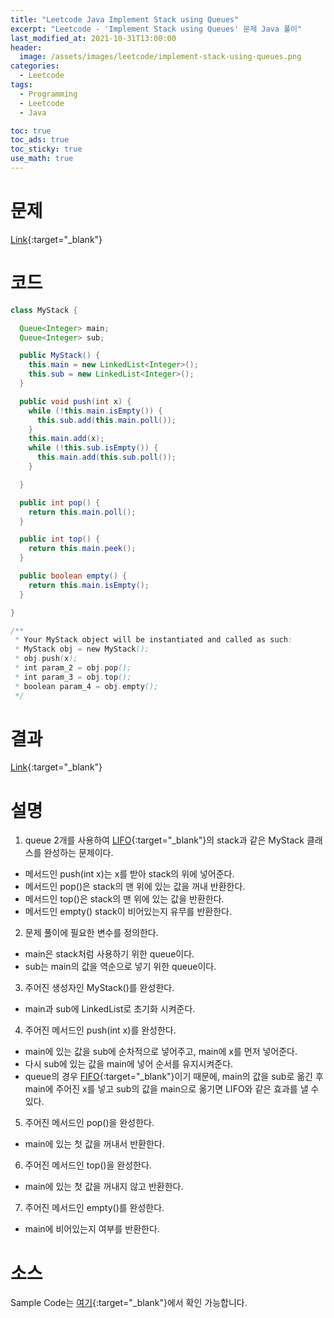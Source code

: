 ```yaml
---
title: "Leetcode Java Implement Stack using Queues"
excerpt: "Leetcode - 'Implement Stack using Queues' 문제 Java 풀이"
last_modified_at: 2021-10-31T13:00:00
header:
  image: /assets/images/leetcode/implement-stack-using-queues.png
categories:
  - Leetcode
tags:
  - Programming
  - Leetcode
  - Java

toc: true
toc_ads: true
toc_sticky: true
use_math: true
---
```

# 문제
[Link](https://leetcode.com/problems/implement-stack-using-queues/){:target="_blank"}

# 코드
```java
class MyStack {

  Queue<Integer> main;
  Queue<Integer> sub;

  public MyStack() {
    this.main = new LinkedList<Integer>();
    this.sub = new LinkedList<Integer>();
  }

  public void push(int x) {
    while (!this.main.isEmpty()) {
      this.sub.add(this.main.poll());
    }
    this.main.add(x);
    while (!this.sub.isEmpty()) {
      this.main.add(this.sub.poll());
    }

  }

  public int pop() {
    return this.main.poll();
  }

  public int top() {
    return this.main.peek();
  }

  public boolean empty() {
    return this.main.isEmpty();
  }

}

/**
 * Your MyStack object will be instantiated and called as such:
 * MyStack obj = new MyStack();
 * obj.push(x);
 * int param_2 = obj.pop();
 * int param_3 = obj.top();
 * boolean param_4 = obj.empty();
 */
```

# 결과
[Link](https://leetcode.com/submissions/detail/579761924/){:target="_blank"}

# 설명
1. queue 2개를 사용하여 [LIFO](https://en.wikipedia.org/wiki/FIFO_and_LIFO_accounting#LIFO){:target="_blank"}의 stack과 같은 MyStack 클래스를 완성하는 문제이다.
- 메서드인 push(int x)는 x를 받아 stack의 위에 넣어준다.
- 메서드인 pop()은 stack의 맨 위에 있는 값을 꺼내 반환한다.
- 메서드인 top()은 stack의 맨 위에 있는 값을 반환한다.
- 메서드인 empty() stack이 비어있는지 유무를 반환한다.

2. 문제 풀이에 필요한 변수를 정의한다.
- main은 stack처럼 사용하기 위한 queue이다.
- sub는 main의 값을 역순으로 넣기 위한 queue이다.

3. 주어진 생성자인 MyStack()를 완성한다.
- main과 sub에 LinkedList로 초기화 시켜준다.

4. 주어진 메서드인 push(int x)를 완성한다.
- main에 있는 값을 sub에 순차적으로 넣어주고, main에 x를 먼저 넣어준다.
- 다시 sub에 있는 값을 main에 넣어 순서를 유지시켜준다.
- queue의 경우 [FIFO](https://en.wikipedia.org/wiki/FIFO_and_LIFO_accounting#FIFO){:target="_blank"}이기 때문에, main의 값을 sub로 옮긴 후 main에 주어진 x를 넣고 sub의 값을 main으로 옮기면 LIFO와 같은 효과를 낼 수 있다.

5. 주어진 메서드인 pop()을 완성한다.
- main에 있는 첫 값을 꺼내서 반환한다.

6. 주어진 메서드인 top()을 완성한다.
- main에 있는 첫 값을 꺼내지 않고 반환한다.

7. 주어진 메서드인 empty()를 완성한다.
- main에 비어있는지 여부를 반환한다.

# 소스
Sample Code는 [여기](https://github.com/GracefulSoul/leetcode/blob/master/src/main/java/gracefulsoul/problems/ImplementStackUsingQueues.java){:target="_blank"}에서 확인 가능합니다.
